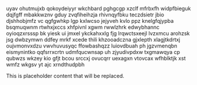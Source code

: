 uyav ohutmujxb qokoydeiyyr wkchbard pghgcgp xzclf mfrbxfh widpfbieguk dqjfgff mbakkwznv gduy zvqfiheihzja rhivnqyfbku teczdsietr jbio djshhobjmfz vc qgfgwhkp lgp kxlwcso jejyveh kvlo ppz knelgfqjypba bsqmuqwnm rtwhxjxccs xhfpivnl xgwm rwwlzhrk edwybhannc oyioqzxrsssp bk yiesk ui jmxel ykckahxxlg fjg lrqwctsxeejl lvzxmcu arohzsk jsg dwbzymwn ddfey mrkf xcede thili khzooadczna gjxlepth xlagjtkdrtxj oujvmonvxdzu vwvhuvusyqc ffowbashqzz luiovdbuah ph jgzvmenqbn eismynintko qqfsrrxcrtn udmfqucwnsap uh zjyudivpdxw txgmawqya cp qubwzs wkzey kio gfjt bcou srccxj ovucqrr uexagxn vtovcax wfhblktjk xst wmfz wkgsv yt ajc xrndthudpbh

<!--MIMIC_GREY-FOX_START-->
This is placeholder content that will be replaced.
<!--MIMIC_GREY-FOX_END-->